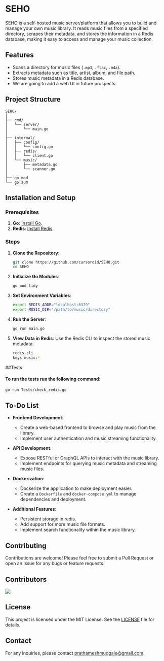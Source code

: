 # SEHO

SEHO is a self-hosted music server/platform that allows you to build and manage your own music library. It reads music files from a specified directory, scrapes their metadata, and stores the information in a Redis database, making it easy to access and manage your music collection.

## Features

- Scans a directory for music files (`.mp3`, `.flac`, `.m4a`).
- Extracts metadata such as title, artist, album, and file path.
- Stores music metadata in a Redis database.
- We are going to add a web UI in future prospects.

## Project Structure

```
SEHO/
│
├── cmd/
│   └── server/
│       └── main.go
│
├── internal/
│   ├── config/
│   │   └── config.go
│   ├── redis/
│   │   └── client.go
│   └── music/
│       ├── metadata.go
│       └── scanner.go
│
├── go.mod
└── go.sum
```

## Installation and Setup

### Prerequisites

1. **Go**: [Install Go](https://golang.org/dl/).
2. **Redis**: [Install Redis](https://redis.io/download).

### Steps

1. **Clone the Repository**:
   ```bash
   git clone https://github.com/cursoroid/SEHO.git
   cd SEHO
   ```

2. **Initialize Go Modules**:
   ```bash
   go mod tidy
   ```

3. **Set Environment Variables**:
   ```bash
   export REDIS_ADDR="localhost:6379"
   export MUSIC_DIR="/path/to/music/directory"
   ```

4. **Run the Server**:
   ```bash
   go run main.go
   ```

5. **View Data in Redis**:
   Use the Redis CLI to inspect the stored music metadata.
   ```bash
   redis-cli
   keys music:*
   ```

##Tests

#### To run the tests run the following command:
   ```bash
   go run Tests/check_redis.go
   ```

## To-Do List

- **Frontend Development**:
  - Create a web-based frontend to browse and play music from the library.
  - Implement user authentication and music streaming functionality.

- **API Development**:
  - Expose RESTful or GraphQL APIs to interact with the music library.
  - Implement endpoints for querying music metadata and streaming music files.

- **Dockerization**:
  - Dockerize the application to make deployment easier.
  - Create a `Dockerfile` and `docker-compose.yml` to manage dependencies and deployment.

- **Additional Features**:
  - Persistent storage in redis.
  - Add support for more music file formats.
  - Implement search functionality within the music library.

## Contributing

Contributions are welcome! Please feel free to submit a Pull Request or open an Issue for any bugs or feature requests.

## Contributors
<a href="https://github.com/cursoroid/SEHO/graphs/contributors">
  <img src="https://contrib.rocks/image?repo=cursoroid/SEHO" />
</a>

## License

This project is licensed under the MIT License. See the [LICENSE](LICENSE) file for details.

## Contact

For any inquiries, please contact [prathameshmudgale@gmail.com](mailto:prathameshmudgale@gmail.com).
